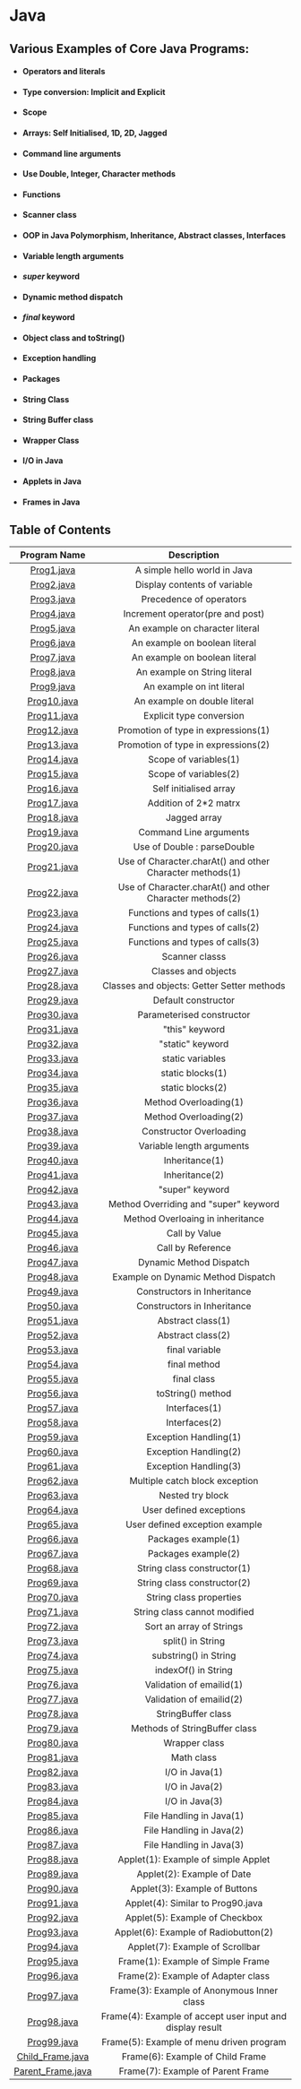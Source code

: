 # Java

## Various Examples of Core Java Programs:

* #### Operators and literals
* #### Type conversion: Implicit and Explicit
* #### Scope
* #### Arrays: Self Initialised, 1D, 2D, Jagged
* #### Command line arguments
* #### Use Double, Integer, Character methods
* #### Functions
* #### Scanner class
* #### OOP in Java Polymorphism, Inheritance, Abstract classes, Interfaces
* #### Variable length arguments
* #### <i>super</i> keyword
* #### Dynamic method dispatch
* #### <i>final</i> keyword
* #### Object class and toString()
* #### Exception handling
* #### Packages
* #### String Class
* #### String Buffer class
* #### Wrapper Class
* #### I/O in Java
* #### Applets in Java
* #### Frames in Java


## Table of Contents

| Program Name                     | Description                          |
| :-----------------------------:  | :--------------------------------:   |
|[Prog1.java](Programs/Prog1.java)  | A simple hello world in Java|
|[Prog2.java](Programs/Prog2.java)  | Display contents of variable|
|[Prog3.java](Programs/Prog3.java)  | Precedence of operators|
|[Prog4.java](Programs/Prog4.java)  | Increment operator(pre and post)|
|[Prog5.java](Programs/Prog5.java)  | An example on character literal|
|[Prog6.java](Programs/Prog6.java)  |An example on boolean literal|
|[Prog7.java](Programs/Prog7.java)  |An example on boolean literal|
|[Prog8.java](Programs/Prog8.java)  | An example on String literal|
|[Prog9.java](Programs/Prog9.java)  |An example on int literal|
|[Prog10.java](Programs/Prog10.java)|An example on double literal|
|[Prog11.java](Programs/Prog11.java)| Explicit type conversion|
|[Prog12.java](Programs/Prog12.java)|Promotion of type in expressions(1)|
|[Prog13.java](Programs/Prog13.java)|Promotion of type in expressions(2)|
|[Prog14.java](Programs/Prog14.java)|Scope of variables(1)|
|[Prog15.java](Programs/Prog15.java)|Scope of variables(2)|
|[Prog16.java](Programs/Prog16.java)|Self initialised array|
|[Prog17.java](Programs/Prog17.java)|Addition of 2*2 matrx|
|[Prog18.java](Programs/Prog18.java)|Jagged array|
|[Prog19.java](Programs/Prog19.java)|Command Line arguments|
|[Prog20.java](Programs/Prog20.java)|Use of Double : parseDouble|
|[Prog21.java](Programs/Prog21.java)|Use of Character.charAt() and other Character methods(1)|
|[Prog22.java](Programs/Prog22.java)|Use of Character.charAt() and other Character methods(2)|
|[Prog23.java](Programs/Prog23.java)|Functions and types of calls(1)|
|[Prog24.java](Programs/Prog24.java)|Functions and types of calls(2)|
|[Prog25.java](Programs/Prog25.java)|Functions and types of calls(3)|
|[Prog26.java](Programs/Prog26.java)|Scanner classs|
|[Prog27.java](Programs/Prog27.java)|Classes and objects|
|[Prog28.java](Programs/Prog28.java)|Classes and objects: Getter Setter methods|
|[Prog29.java](Programs/Prog29.java)|Default constructor|
|[Prog30.java](Programs/Prog30.java)|Parameterised constructor|
|[Prog31.java](Programs/Prog31.java)|"this" keyword|
|[Prog32.java](Programs/Prog32.java)|"static" keyword|
|[Prog33.java](Programs/Prog33.java)|static variables|
|[Prog34.java](Programs/Prog34.java)|static blocks(1)|
|[Prog35.java](Programs/Prog35.java)|static blocks(2)|
|[Prog36.java](Programs/Prog36.java)|Method Overloading(1)|
|[Prog37.java](Programs/Prog37.java)|Method Overloading(2)|
|[Prog38.java](Programs/Prog38.java)|Constructor Overloading|
|[Prog39.java](Programs/Prog39.java)|Variable length arguments|
|[Prog40.java](Programs/Prog40.java)|Inheritance(1)|
|[Prog41.java](Programs/Prog41.java)|Inheritance(2)|
|[Prog42.java](Programs/Prog42.java)|"super" keyword|
|[Prog43.java](Programs/Prog43.java)|Method Overriding and "super" keyword|
|[Prog44.java](Programs/Prog44.java)|Method Overloaing in inheritance|
|[Prog45.java](Programs/Prog45.java)|Call by Value|
|[Prog46.java](Programs/Prog46.java)|Call by Reference|
|[Prog47.java](Programs/Prog47.java)|Dynamic Method Dispatch|
|[Prog48.java](Programs/Prog48.java)|Example on Dynamic Method Dispatch|
|[Prog49.java](Programs/Prog49.java)|Constructors in Inheritance|
|[Prog50.java](Programs/Prog50.java)|Constructors in Inheritance|
|[Prog51.java](Programs/Prog51.java)|Abstract class(1)|
|[Prog52.java](Programs/Prog52.java)|Abstract class(2)|
|[Prog53.java](Programs/Prog53.java)|final variable|
|[Prog54.java](Programs/Prog54.java)|final method|
|[Prog55.java](Programs/Prog55.java)|final class|
|[Prog56.java](Programs/Prog56.java)|toString() method|
|[Prog57.java](Programs/Prog57.java)|Interfaces(1)|
|[Prog58.java](Programs/Prog58.java)|Interfaces(2)|
|[Prog59.java](Programs/Prog59.java)|Exception Handling(1)|
|[Prog60.java](Programs/Prog60.java)|Exception Handling(2)|
|[Prog61.java](Programs/Prog61.java)|Exception Handling(3)|
|[Prog62.java](Programs/Prog62.java)|Multiple catch block exception|
|[Prog63.java](Programs/Prog63.java)|Nested try block|
|[Prog64.java](Programs/Prog64.java)|User defined exceptions|
|[Prog65.java](Programs/Prog65.java)|User defined exception example|
|[Prog66.java](Programs/Prog66.java)|Packages example(1)|
|[Prog67.java](Programs/Prog67.java)|Packages example(2)|
|[Prog68.java](Programs/Prog68.java)|String class constructor(1)|
|[Prog69.java](Programs/Prog69.java)|String class constructor(2)|
|[Prog70.java](Programs/Prog70.java)|String class properties|
|[Prog71.java](Programs/Prog71.java)|String class cannot modified|
|[Prog72.java](Programs/Prog72.java)|Sort an array of Strings|
|[Prog73.java](Programs/Prog73.java)|split() in String|
|[Prog74.java](Programs/Prog74.java)|substring() in String|
|[Prog75.java](Programs/Prog75.java)|indexOf() in String|
|[Prog76.java](Programs/Prog76.java)|Validation of emailid(1)|
|[Prog77.java](Programs/Prog77.java)|Validation of emailid(2)|
|[Prog78.java](Programs/Prog78.java)|StringBuffer class|
|[Prog79.java](Programs/Prog79.java)|Methods of StringBuffer class|
|[Prog80.java](Programs/Prog80.java)|Wrapper class|
|[Prog81.java](Programs/Prog81.java)|Math class|
|[Prog82.java](Programs/Prog82.java)|I/O in Java(1)|
|[Prog83.java](Programs/Prog83.java)|I/O in Java(2)|
|[Prog84.java](Programs/Prog84.java)|I/O in Java(3)|
|[Prog85.java](Programs/Prog85.java)|File Handling in Java(1)|
|[Prog86.java](Programs/Prog86.java)|File Handling in Java(2)|
|[Prog87.java](Programs/Prog87.java)|File Handling in Java(3)|
|[Prog88.java](Programs/Prog88.java)|Applet(1): Example of simple Applet|
|[Prog89.java](Programs/Prog89.java)|Applet(2): Example of Date|
|[Prog90.java](Programs/Prog90.java)|Applet(3): Example of Buttons|
|[Prog91.java](Programs/Prog91.java)|Applet(4): Similar to Prog90.java|
|[Prog92.java](Programs/Prog92.java)|Applet(5): Example of Checkbox|
|[Prog93.java](Programs/Prog93.java)|Applet(6): Example of Radiobutton(2)|
|[Prog94.java](Programs/Prog94.java)|Applet(7): Example of Scrollbar|
|[Prog95.java](Programs/Prog95.java)|Frame(1): Example of Simple Frame|
|[Prog96.java](Programs/Prog96.java)|Frame(2): Example of Adapter class|
|[Prog97.java](Programs/Prog97.java)|Frame(3): Example of Anonymous Inner class|
|[Prog98.java](Programs/Prog98.java)|Frame(4): Example of accept user input and display result|
|[Prog99.java](Programs/Prog99.java)|Frame(5): Example of menu driven program|
|[Child_Frame.java](Programs/Child_Frame.java)|Frame(6): Example of Child Frame|
|[Parent_Frame.java](Programs/Parent_Frame.java)|Frame(7): Example of Parent Frame|